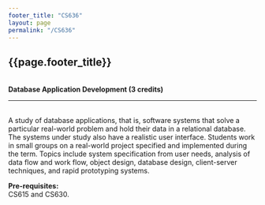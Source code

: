 ```yaml
---
footer_title: "CS636"
layout: page
permalink: "/CS636"
---
```


## {{page.footer_title}}
\
**Database Application Development (3 credits)**

---
\
A study of database applications, that is, software systems that solve a particular real-world problem and hold their data in a relational database. The systems under study also have a realistic user interface. Students work in small groups on a real-world project specified and implemented during the term. Topics include system specification from user needs, analysis of data flow and work flow, object design, database design, client-server techniques, and rapid prototyping systems.

**Pre-requisites:**
\
CS615 and CS630.
